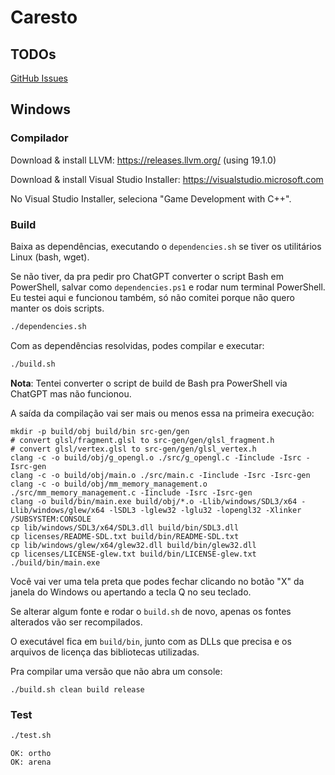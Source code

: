 # Caresto

## TODOs

[GitHub Issues](https://github.com/thiago-negri/caresto/issues)


## Windows

### Compilador

Download & install LLVM: https://releases.llvm.org/ (using 19.1.0)

Download & install Visual Studio Installer: https://visualstudio.microsoft.com

No Visual Studio Installer, seleciona "Game Development with C++".


### Build

Baixa as dependências, executando o `dependencies.sh` se tiver os utilitários Linux (bash, wget).

Se não tiver, da pra pedir pro ChatGPT converter o script Bash em PowerShell, salvar como `dependencies.ps1` e rodar
num terminal PowerShell.  Eu testei aqui e funcionou também, só não comitei porque não quero manter os dois scripts.

```sh
./dependencies.sh
```

Com as dependências resolvidas, podes compilar e executar:

```sh
./build.sh
```

**Nota**: Tentei converter o script de build de Bash pra PowerShell via ChatGPT mas não funcionou.

A saída da compilação vai ser mais ou menos essa na primeira execução:

```
mkdir -p build/obj build/bin src-gen/gen
# convert glsl/fragment.glsl to src-gen/gen/glsl_fragment.h
# convert glsl/vertex.glsl to src-gen/gen/glsl_vertex.h
clang -c -o build/obj/g_opengl.o ./src/g_opengl.c -Iinclude -Isrc -Isrc-gen
clang -c -o build/obj/main.o ./src/main.c -Iinclude -Isrc -Isrc-gen
clang -c -o build/obj/mm_memory_management.o ./src/mm_memory_management.c -Iinclude -Isrc -Isrc-gen
clang -o build/bin/main.exe build/obj/*.o -Llib/windows/SDL3/x64 -Llib/windows/glew/x64 -lSDL3 -lglew32 -lglu32 -lopengl32 -Xlinker /SUBSYSTEM:CONSOLE
cp lib/windows/SDL3/x64/SDL3.dll build/bin/SDL3.dll
cp licenses/README-SDL.txt build/bin/README-SDL.txt
cp lib/windows/glew/x64/glew32.dll build/bin/glew32.dll
cp licenses/LICENSE-glew.txt build/bin/LICENSE-glew.txt
./build/bin/main.exe
```

Você vai ver uma tela preta que podes fechar clicando no botão "X" da janela do Windows ou apertando a tecla Q
no seu teclado.

Se alterar algum fonte e rodar o `build.sh` de novo, apenas os fontes alterados vão ser recompilados.

O executável fica em `build/bin`, junto com as DLLs que precisa e os arquivos de licença das bibliotecas utilizadas.

Pra compilar uma versão que não abra um console:

```
./build.sh clean build release
```


### Test

```sh
./test.sh
```

```
OK: ortho
OK: arena
```

